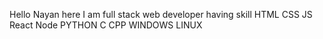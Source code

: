 Hello 
Nayan here
I am full stack web developer having skill HTML CSS JS React Node PYTHON C CPP WINDOWS LINUX
